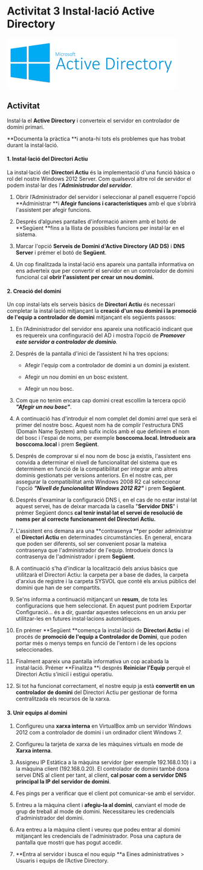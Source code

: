 <!-- notoc -->

# Activitat 3 Instal·lació Active Directory

![Active Directory](/assets/ActiveDirectory.png)

## Activitat

Instal·la el **Active Directory** i converteix el servidor en controlador de domini primari. 

**Documenta la pràctica **i anota-hi tots els problemes que has trobat durant la instal·lació.

#### 1. Instal·lació del Directori Actiu

La instal·lació del **Directori Actiu** és la implementació d'una funció bàsica o rol del nostre Windows 2012 Server. Com qualsevol altre rol de servidor el podem instal·lar des l’**_Administrador del servidor_**.

1. Obrir l’Administrador del servidor i seleccionar al panell esquerre l'opció **Administrar **i **Afegir funcions i característiques** amb el que s’obrirà l'assistent per afegir funcions. 

2. Després d’algunes pantalles d'informació anirem amb el botó de **Següent **fins a la llista de possibles funcions per instal·lar en el sistema. 

3. Marcar l'opció **Serveis de Domini d'Active Directory (AD DS)** i **DNS Server** i prémer el botó de **Següent**.

4. Un cop finalitzada la instal·lació ens apareix una pantalla informativa on ens adverteix que per convertir el servidor en un controlador de domini funcional cal **obrir l'assistent per crear un nou domini.**

#### 2. Creació del domini

Un cop instal·lats els serveis bàsics de **Directori Actiu** és necessari completar la instal·lació mitjançant la **creació d'un nou domini i la promoció de l'equip a controlador de domini** mitjançant els següents passos:

1. En l’Administrador del servidor ens apareix una notificació indicant que es requereix una confinguració del AD i mostra l’opció de **_Promover este servidor a controlador de dominio_***.*

2. Després de la pantalla d'inici de l’assistent hi ha tres opcions: 

    * Afegir l'equip com a controlador de domini a un domini ja existent. 

    * Afegir un nou domini en un bosc existent.

    * Afegir un nou bosc.

3. Com que no tenim encara cap domini creat escollim la tercera opció **_"Afegir un nou bosc"_**.

4. A continuació has d'introduir el nom complet del domini arrel que serà el primer del nostre bosc. Aquest nom ha de complir l'estructura DNS (Domain Name System) amb sufix inclòs amb el que definirem el nom del bosc i l'espai de noms, per exemple **bosccoma.local. **Introdueix ara** bosccoma.local** i prem **Següent**.

5. Després de comprovar si el nou nom de bosc ja existís, l'assistent ens convida a determinar el nivell de funcionalitat del sistema que es determinem en funció de la compatibilitat per integrar amb altres dominis gestionats per versions anteriors. En el nostre cas, per assegurar la compatibilitat amb Windows 2008 R2 cal seleccionar l'opció **_"Nivell de funcionalitat Windows 2012 R2"_** i prem **Següent**.

6. Després d'examinar la configuració DNS i, en el cas de no estar instal·lat aquest servei, has de deixar marcada la casella "**Servidor DNS**" i prémer Següent doncs **cal tenir instal·lat el servei de resolució de noms per al correcte funcionament del Directori Actiu.**

7. L'assistent ens demana ara una **contrasenya **per poder administrar el **Directori Actiu** en determinades circumstàncies. En general, encara que poden ser diferents, sol ser convenient posar la mateixa contrasenya que l'administrador de l'equip. Introdueix doncs la contrasenya de l'administrador i prem **Següent**.

8. A continuació s'ha d'indicar la localització dels arxius bàsics que utilitzarà el Directori Actiu: la carpeta per a base de dades, la carpeta d'arxius de registre i la carpeta SYSVOL que conté els arxius públics del domini que han de ser compartits.

9. Se'ns informa a continuació mitjançant un **resum**, de tota les configuracions que hem seleccionat. En aquest punt podríem Exportar Configuració... és a dir, guardar aquestes seleccions en un arxiu per utilitzar-les en futures instal·lacions automàtiques.

10. En prémer **Següent **comença la instal·lació de **Directori Actiu** i el procés de **promoció de l'equip a Controlador de Domini**, que poden portar més o menys temps en funció de l'entorn i de les opcions seleccionades. 

11. Finalment apareix una pantalla informativa un cop acabada la instal·lació. Prémer **Finalitza **i després **Reiniciar l'Equip** perquè el Directori Actiu s’iniciï i estigui operatiu.

12. Si tot ha funcionat correctament, el nostre equip ja està **convertit en un controlador de domini** del Directori Actiu per gestionar de forma centralitzada els recursos de la xarxa.

#### 3. Unir equips al domini

1. Configureu una **xarxa interna** en VirtualBox amb un servidor Windows 2012 com a controlador de domini i un ordinador client Windows 7.

2. Configureu la tarjeta de xarxa de les màquines virtuals en mode de **Xarxa interna**.

3. Assigneu IP Estàtica a la màquina servidor (per exemple 192.168.0.10) i a la màquina client (192.168.0.20). El controlador de domini també dona servei DNS al client per tant, al client, **cal posar com a servidor DNS principal la IP del servidor de domini**.

4. Fes pings per a verificar que el client pot comunicar-se amb el servidor.

5. Entreu a la màquina client i **afegiu-la al domini**, canviant el mode de grup de treball al mode de domini. Necessitareu les credencials d'administrador del domini. 

6. Ara entreu a la màquina client i veureu que podeu entrar al domini mitjançant les credencials de l'administrador. Posa una captura de pantalla que mostri que has pogut accedir.

7. **Entra al servidor i busca el nou equip **a Eines administratives > Usuaris i equips de l’Active Directory.




